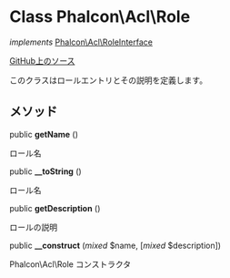 # Class **Phalcon\\Acl\\Role**

*implements* [Phalcon\Acl\RoleInterface](/en/3.1.2/api/Phalcon_Acl_RoleInterface)

<a href="https://github.com/phalcon/cphalcon/blob/master/phalcon/acl/role.zep" class="btn btn-default btn-sm">GitHub上のソース</a>

このクラスはロールエントリとその説明を定義します。

## メソッド

public **getName** ()

ロール名

public **__toString** ()

ロール名

public **getDescription** ()

ロールの説明

public **__construct** (*mixed* $name, [*mixed* $description])

Phalcon\\Acl\\Role コンストラクタ